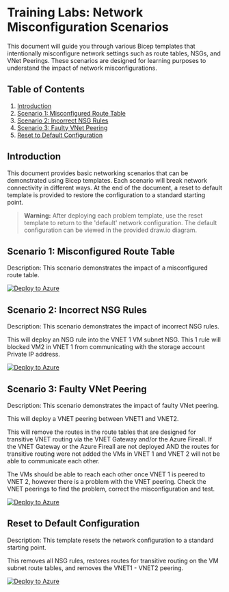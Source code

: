 # Training Labs: Network Misconfiguration Scenarios

This document will guide you through various Bicep templates that intentionally misconfigure network settings such as route tables, NSGs, and VNet Peerings. These scenarios are designed for learning purposes to understand the impact of network misconfigurations.

## Table of Contents
1. [Introduction](#introduction)
2. [Scenario 1: Misconfigured Route Table](#scenario-1-misconfigured-route-table)
3. [Scenario 2: Incorrect NSG Rules](#scenario-2-incorrect-nsg-rules)
4. [Scenario 3: Faulty VNet Peering](#scenario-3-faulty-vnet-peering)
5. [Reset to Default Configuration](#reset-to-default-configuration)

## Introduction
This document provides basic networking scenarios that can be demonstrated using Bicep templates. Each scenario will break network connectivity in different ways. At the end of the document, a reset to default template is provided to restore the configuration to a standard starting point.

> **Warning:** After deploying each problem template, use the reset template to return to the 'default' network configuration. The default configuration can be viewed in the provided draw.io diagram.

## Scenario 1: Misconfigured Route Table
Description: This scenario demonstrates the impact of a misconfigured route table.

[![Deploy to Azure](https://aka.ms/deploytoazurebutton)](https://portal.azure.com/#create/Microsoft.Template/uri/Problems/misconfiguredRouteTable.json)

## Scenario 2: Incorrect NSG Rules
Description: This scenario demonstrates the impact of incorrect NSG rules.

This will deploy an NSG rule into the VNET 1 VM subnet NSG.
This 1 rule will blocked VM2 in VNET 1 from communicating with the storage account Private IP address.

[![Deploy to Azure](https://aka.ms/deploytoazurebutton)](https://portal.azure.com/#create/Microsoft.Template/uri/https%3A%2F%2Fraw.githubusercontent.com%2FMicrosoftAzureAaron%2FNET_TrainingLabs%2Fmain%2FProblems%2FNSGBlockingPE.json)

## Scenario 3: Faulty VNet Peering
Description: This scenario demonstrates the impact of faulty VNet peering.

This will deploy a VNET peering between VNET1 and VNET2. 

This will remove the routes in the route tables that are designed for transitive VNET routing via the VNET Gateway and/or the Azure Fireall. If the VNET Gateway or the Azure Fireall are not deployed AND the routes for transitive routing were not added the VMs in VNET 1 and VNET 2 will not be able to communicate each other. 

The VMs should be able to reach each other once VNET 1 is peered to VNET 2, however there is a problem with the VNET peering. Check the VNET peerings to find the problem, correct the misconfiguration and test. 

[![Deploy to Azure](https://aka.ms/deploytoazurebutton)](https://portal.azure.com/#create/Microsoft.Template/uri/https%3A%2F%2Fraw.githubusercontent.com%2FMicrosoftAzureAaron%2FNET_TrainingLabs%2Fmain%2FProblems%2FFaultyVNETPeering.json)

## Reset to Default Configuration
Description: This template resets the network configuration to a standard starting point.

This removes all NSG rules, restores routes for transitive routing on the VM subnet route tables, and removes the VNET1 - VNET2 peering. 

[![Deploy to Azure](https://aka.ms/deploytoazurebutton)](https://portal.azure.com/#create/Microsoft.Template/uri/Fixes/resetToDefault.json)